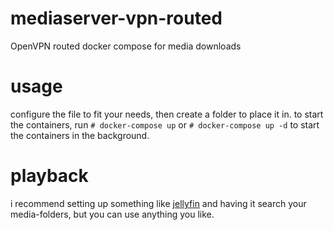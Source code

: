 # mediaserver-vpn-routed
OpenVPN routed docker compose for media downloads

# usage
configure the file to fit your needs, then create a folder to place it in.
to start the containers,
run `# docker-compose up`
or `# docker-compose up -d` to start the containers in the background.

# playback
i recommend setting up something like [jellyfin](https://jellyfin.org/) and having it search your media-folders, but you can use anything you like.
